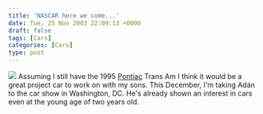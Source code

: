 ```yaml
---
title: 'NASCAR here we come...'
date: Tue, 25 Nov 2003 22:09:13 +0000
draft: false
tags: [Cars]
categories: [Cars]
type: post
---
```


![](http://www.pontiac.com/images/divisions/pontiac_logo.gif) Assuming I still have the 1995 [Pontiac](http://www.pontiac.com/) Trans Am I think it would be a great project car to work on with my sons. This December, I'm taking Adán to the car show in Washington, DC. He's already shown an interest in cars even at the young age of two years old.